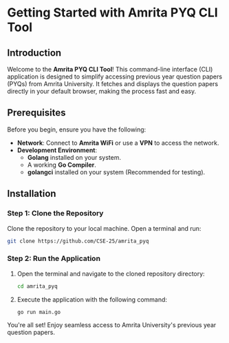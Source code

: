 # Getting Started with Amrita PYQ CLI Tool

## Introduction

Welcome to the **Amrita PYQ CLI Tool**! This command-line interface (CLI) application is designed to simplify accessing previous year question papers (PYQs) from Amrita University. It fetches and displays the question papers directly in your default browser, making the process fast and easy.

## Prerequisites

Before you begin, ensure you have the following:

- **Network**: Connect to **Amrita WiFi** or use a **VPN** to access the network.
- **Development Environment**:
    - **Golang** installed on your system.
    - A working **Go Compiler**.
    - **golangci** installed on your system (Recommended for testing).

## Installation

### Step 1: Clone the Repository

Clone the repository to your local machine. Open a terminal and run:

```sh
git clone https://github.com/CSE-25/amrita_pyq
```

### Step 2: Run the Application

1. Open the terminal and navigate to the cloned repository directory:
    ```sh
    cd amrita_pyq
    ```
2. Execute the application with the following command:
    ```sh
    go run main.go
    ```

You're all set! Enjoy seamless access to Amrita University's previous year question papers.
